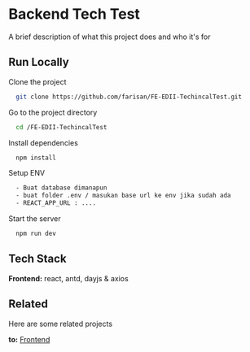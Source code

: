 
# Backend Tech Test

A brief description of what this project does and who it's for


## Run Locally

Clone the project

```bash
  git clone https://github.com/farisan/FE-EDII-TechincalTest.git
```

Go to the project directory

```bash
  cd /FE-EDII-TechincalTest
```

Install dependencies

```bash
  npm install
```

Setup ENV

```bash
  - Buat database dimanapun
  - buat folder .env / masukan base url ke env jika sudah ada
  - REACT_APP_URL : ....
```

Start the server

```bash
  npm run dev
```


## Tech Stack

**Frontend:** react, antd, dayjs & axios



## Related

Here are some related projects

**to:** [Frontend](https://github.com/farisan/BE-EDII-TechincalTest.git)

